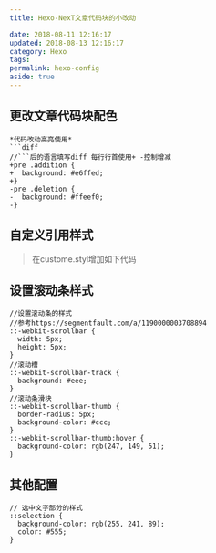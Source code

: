```yaml
---
title: Hexo-NexT文章代码块的小改动

date: 2018-08-11 12:16:17
updated: 2018-08-13 12:16:17
category: Hexo
tags:
permalink: hexo-config
aside: true
---
```


## 更改文章代码块配色
```
*代码改动高亮使用*
​```diff
//```后的语言填写diff 每行行首使用+ -控制增减
+pre .addition {
+  background: #e6ffed;
+}
-pre .deletion {
-  background: #ffeef0;
-}
```
<!-- more -->
## 自定义引用样式
>在custome.styl增加如下代码

## 设置滚动条样式
```styl 文件位置 ~themes\next\source\css\_custom\custom.styl https://github.com 点击下载我的custom.styl文件
//设置滚动条的样式
//参考https://segmentfault.com/a/1190000003708894
::-webkit-scrollbar {
  width: 5px;
  height: 5px;
}
//滚动槽
::-webkit-scrollbar-track {
  background: #eee;
}
//滚动条滑块
::-webkit-scrollbar-thumb {
  border-radius: 5px;
  background-color: #ccc;
}
::-webkit-scrollbar-thumb:hover {
  background-color: rgb(247, 149, 51);
}
```
## 其他配置
```styl 文件位置 ~themes\next\source\css\_custom\custom.styl https://github.com 点击下载我的custom.styl文件
// 选中文字部分的样式
::selection {
  background-color: rgb(255, 241, 89);
  color: #555;
}
```
